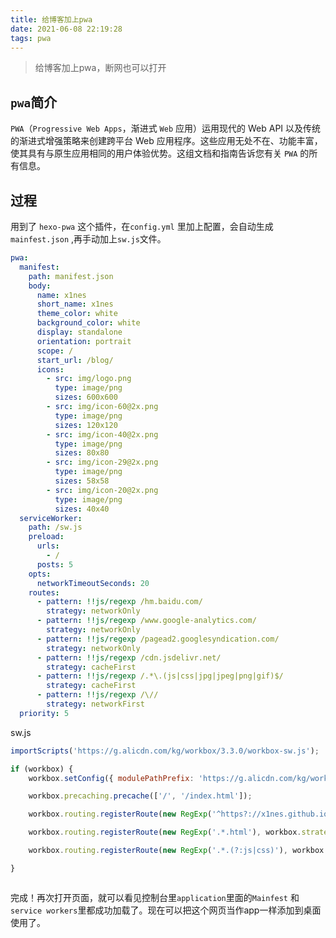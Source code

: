 ```yaml
---
title: 给博客加上pwa
date: 2021-06-08 22:19:28
tags: pwa
---
```


> 给博客加上pwa，断网也可以打开

## `pwa`简介
`PWA`（`Progressive Web Apps`，渐进式 `Web` 应用）运用现代的 Web API 以及传统的渐进式增强策略来创建跨平台 Web 应用程序。这些应用无处不在、功能丰富，使其具有与原生应用相同的用户体验优势。这组文档和指南告诉您有关 `PWA` 的所有信息。


## 过程
用到了 `hexo-pwa` 这个插件，在`config.yml` 里加上配置，会自动生成`mainfest.json` ,再手动加上`sw.js`文件。

```yml
pwa:
  manifest:
    path: manifest.json
    body:
      name: x1nes
      short_name: x1nes
      theme_color: white
      background_color: white
      display: standalone
      orientation: portrait
      scope: /
      start_url: /blog/
      icons:
        - src: img/logo.png
          type: image/png
          sizes: 600x600
        - src: img/icon-60@2x.png
          type: image/png
          sizes: 120x120
        - src: img/icon-40@2x.png
          type: image/png
          sizes: 80x80
        - src: img/icon-29@2x.png
          type: image/png
          sizes: 58x58
        - src: img/icon-20@2x.png
          type: image/png
          sizes: 40x40   
  serviceWorker:
    path: /sw.js
    preload:
      urls:
        - /
      posts: 5
    opts:
      networkTimeoutSeconds: 20
    routes:
      - pattern: !!js/regexp /hm.baidu.com/
        strategy: networkOnly
      - pattern: !!js/regexp /www.google-analytics.com/
        strategy: networkOnly
      - pattern: !!js/regexp /pagead2.googlesyndication.com/
        strategy: networkOnly
      - pattern: !!js/regexp /cdn.jsdelivr.net/
        strategy: cacheFirst
      - pattern: !!js/regexp /.*\.(js|css|jpg|jpeg|png|gif)$/
        strategy: cacheFirst
      - pattern: !!js/regexp /\//
        strategy: networkFirst
  priority: 5


```


sw.js


```js
importScripts('https://g.alicdn.com/kg/workbox/3.3.0/workbox-sw.js');

if (workbox) {
    workbox.setConfig({ modulePathPrefix: 'https://g.alicdn.com/kg/workbox/3.3.0/' });

    workbox.precaching.precache(['/', '/index.html']);

    workbox.routing.registerRoute(new RegExp('^https?://x1nes.github.io/?$'), workbox.strategies.networkFirst());

    workbox.routing.registerRoute(new RegExp('.*.html'), workbox.strategies.networkFirst());

    workbox.routing.registerRoute(new RegExp('.*.(?:js|css)'), workbox.strategies.staleWhileRevalidate());

}



```


完成！再次打开页面，就可以看见控制台里`application`里面的`Mainfest` 和 `service workers`里都成功加载了。现在可以把这个网页当作app一样添加到桌面使用了。
